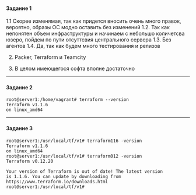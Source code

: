 <h4> Задание 1 </h4>

1.1 Скорее изменямая, так как придется вносить очень много правок, вероятно, образы ОС модно оставить без изменений 
1.2. Так как непонятен объем инфраструктуры и начинаем с небольшо количетсва юзеро, пойдем по пути отсуттсвия центрального сервера
1.3. Без агентов
1.4. Да, так как будем много тестирования и релизов 

2. Packer, Terraform и Teamcity 

3. В целом имеющегося софта вполне достаточно

<hr>
<h4> Задание 2 </h4>

```
root@server1:/home/vagrant# terraform --version
Terraform v1.1.6
on linux_amd64
```

<hr>
<h4> Задание 3 </h4>


```
root@server1:/usr/local/tf/v1# terraform116 -version
Terraform v1.1.6
on linux_amd64
root@server1:/usr/local/tf/v1# terraform012 -version
Terraform v0.12.20

Your version of Terraform is out of date! The latest version
is 1.1.6. You can update by downloading from https://www.terraform.io/downloads.html
root@server1:/usr/local/tf/v1# 

```
